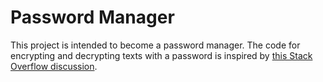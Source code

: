 # Password Manager

This project is intended to become a password manager. The code for encrypting and decrypting texts with a password is inspired by [this Stack Overflow discussion](https://stackoverflow.com/questions/2490334/simple-way-to-encode-a-string-according-to-a-password).
